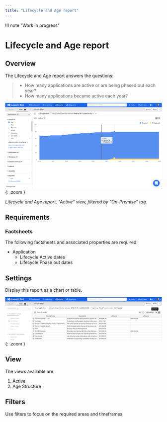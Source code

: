 ```yaml
---
title: "Lifecycle and Age report"
---
```


!!! note "Work in progress"

# Lifecycle and Age report

## Overview

The Lifecycle and Age report answers the questions:

>- How many applications are active or are being phased out each year?
>- How many applications became active each year?

![](../assets/images/lifecycle-age-active-view.png){: .zoom }  

*Lifecycle and Age report, "Active" view, filtered by "On-Premise" tag.*

## Requirements

### Factsheets

The following factsheets and associated properties are required:

- Application
    - Lifecycle Active dates
    - Lifecycle Phase out dates

<!--
### Tags 

No tags are required for this report.

### Other requirement

No other requirements
-->

## Settings

Display this report as a chart or table. 

![](../assets/images/lifecycle-age-active-view-table.png){: .zoom }  

## View

The views available are:

1. Active
1. Age Structure

## Filters

Use filters to focus on the required areas and timeframes.
 
<!--
## Editing

This report cannot be edited
-->

